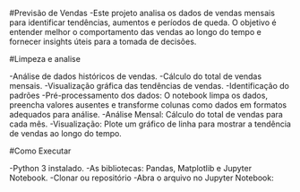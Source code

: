 #Previsão de Vendas
-Este projeto analisa os dados de vendas mensais para identificar tendências, aumentos e períodos de queda. O objetivo é entender melhor o comportamento das vendas ao longo do tempo e fornecer insights úteis para a tomada de decisões.

#Limpeza e analise

-Análise de dados históricos de vendas.
-Cálculo do total de vendas mensais.
-Visualização gráfica das tendências de vendas.
-Identificação do padrões
-Pré-processamento dos dados: O notebook limpa os dados, preencha valores ausentes e transforme colunas como dados em formatos adequados para análise.
-Análise Mensal: Cálculo do total de vendas para cada mês.
-Visualização: Plote um gráfico de linha para mostrar a tendência de vendas ao longo do tempo.


#Como Executar

-Python 3 instalado.
-As bibliotecas: Pandas, Matplotlib e Jupyter Notebook.
-Clonar ou repositório
-Abra o arquivo no Jupyter Notebook:

